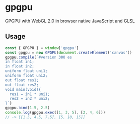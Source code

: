# gpgpu

GPGPU with WebGL 2.0 in browser native JavaScript and GLSL

## Usage

```js
const { GPGPU } = window['gpgpu']
const gpgpu = new GPGPU(document.createElement('canvas'))
gpgpu.compile(`#version 300 es
in float in1;
in float in2;
uniform float uni1;
uniform float uni2;
out float res1;
out float res2;
void main(void){
  res1 = in1 * uni1;
  res2 = in2 * uni2;
}`)
gpgpu.bind(1.5, 2.5)
console.log(gpgpu.exec([1, 3, 5], [2, 4, 6]))
// -> [[1.5, 4.5, 7.5], [5, 10, 15]]
```
